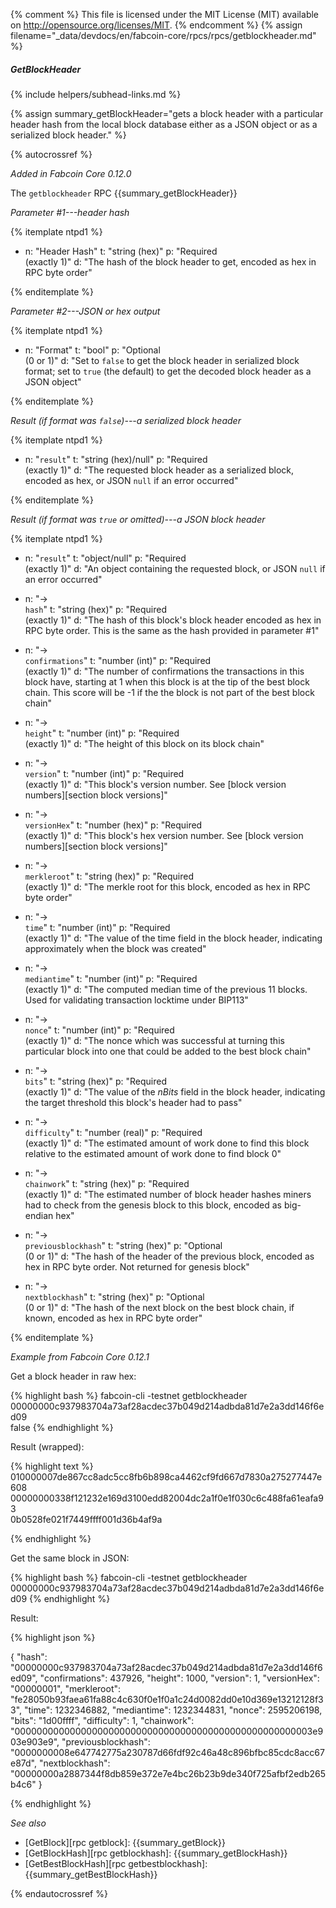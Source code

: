 {% comment %}
This file is licensed under the MIT License (MIT) available on
http://opensource.org/licenses/MIT.
{% endcomment %}
{% assign filename="_data/devdocs/en/fabcoin-core/rpcs/rpcs/getblockheader.md" %}

##### GetBlockHeader
{% include helpers/subhead-links.md %}

{% assign summary_getBlockHeader="gets a block header with a particular header hash from the local block database either as a JSON object or as a serialized block header." %}

{% autocrossref %}

*Added in Fabcoin Core 0.12.0*

The `getblockheader` RPC {{summary_getBlockHeader}}

*Parameter #1---header hash*

{% itemplate ntpd1 %}
- n: "Header Hash"
  t: "string (hex)"
  p: "Required<br>(exactly 1)"
  d: "The hash of the block header to get, encoded as hex in RPC byte order"

{% enditemplate %}

*Parameter #2---JSON or hex output*

{% itemplate ntpd1 %}
- n: "Format"
  t: "bool"
  p: "Optional<br>(0 or 1)"
  d: "Set to `false` to get the block header in serialized block format; set to `true` (the default) to get the decoded block header as a JSON object"

{% enditemplate %}

*Result (if format was `false`)---a serialized block header*

{% itemplate ntpd1 %}
- n: "`result`"
  t: "string (hex)/null"
  p: "Required<br>(exactly 1)"
  d: "The requested block header as a serialized block, encoded as hex, or JSON `null` if an error occurred"

{% enditemplate %}

*Result (if format was `true` or omitted)---a JSON block header*

{% itemplate ntpd1 %}
- n: "`result`"
  t: "object/null"
  p: "Required<br>(exactly 1)"
  d: "An object containing the requested block, or JSON `null` if an error occurred"

- n: "→<br>`hash`"
  t: "string (hex)"
  p: "Required<br>(exactly 1)"
  d: "The hash of this block's block header encoded as hex in RPC byte order.  This is the same as the hash provided in parameter #1"

- n: "→<br>`confirmations`"
  t: "number (int)"
  p: "Required<br>(exactly 1)"
  d: "The number of confirmations the transactions in this block have, starting at 1 when this block is at the tip of the best block chain.  This score will be -1 if the the block is not part of the best block chain"

- n: "→<br>`height`"
  t: "number (int)"
  p: "Required<br>(exactly 1)"
  d: "The height of this block on its block chain"

- n: "→<br>`version`"
  t: "number (int)"
  p: "Required<br>(exactly 1)"
  d: "This block's version number.  See [block version numbers][section block versions]"
  
- n: "→<br>`versionHex`"
  t: "number (hex)"
  p: "Required<br>(exactly 1)"
  d: "This block's hex version number.  See [block version numbers][section block versions]"

- n: "→<br>`merkleroot`"
  t: "string (hex)"
  p: "Required<br>(exactly 1)"
  d: "The merkle root for this block, encoded as hex in RPC byte order"

- n: "→<br>`time`"
  t: "number (int)"
  p: "Required<br>(exactly 1)"
  d: "The value of the time field in the block header, indicating approximately when the block was created"

- n: "→<br>`mediantime`"
  t: "number (int)"
  p: "Required<br>(exactly 1)"
  d: "The computed median time of the previous 11 blocks.  Used for validating transaction locktime under BIP113"

- n: "→<br>`nonce`"
  t: "number (int)"
  p: "Required<br>(exactly 1)"
  d: "The nonce which was successful at turning this particular block into one that could be added to the best block chain"

- n: "→<br>`bits`"
  t: "string (hex)"
  p: "Required<br>(exactly 1)"
  d: "The value of the *nBits* field in the block header, indicating the target threshold this block's header had to pass"

- n: "→<br>`difficulty`"
  t: "number (real)"
  p: "Required<br>(exactly 1)"
  d: "The estimated amount of work done to find this block relative to the estimated amount of work done to find block 0"

- n: "→<br>`chainwork`"
  t: "string (hex)"
  p: "Required<br>(exactly 1)"
  d: "The estimated number of block header hashes miners had to check from the genesis block to this block, encoded as big-endian hex"

- n: "→<br>`previousblockhash`"
  t: "string (hex)"
  p: "Optional<br>(0 or 1)"
  d: "The hash of the header of the previous block, encoded as hex in RPC byte order.  Not returned for genesis block"

- n: "→<br>`nextblockhash`"
  t: "string (hex)"
  p: "Optional<br>(0 or 1)"
  d: "The hash of the next block on the best block chain, if known, encoded as hex in RPC byte order"

{% enditemplate %}

*Example from Fabcoin Core 0.12.1*

Get a block header in raw hex:

{% highlight bash %}
fabcoin-cli -testnet getblockheader \
            00000000c937983704a73af28acdec37b049d214adbda81d7e2a3dd146f6ed09 \
            false
{% endhighlight %}

Result (wrapped):

{% highlight text %}
010000007de867cc8adc5cc8fb6b898ca4462cf9fd667d7830a275277447e608\
00000000338f121232e169d3100edd82004dc2a1f0e1f030c6c488fa61eafa93\
0b0528fe021f7449ffff001d36b4af9a

{% endhighlight %}

Get the same block in JSON:

{% highlight bash %}
fabcoin-cli -testnet getblockheader \
            00000000c937983704a73af28acdec37b049d214adbda81d7e2a3dd146f6ed09
{% endhighlight %}

Result:

{% highlight json %}

{
  "hash": "00000000c937983704a73af28acdec37b049d214adbda81d7e2a3dd146f6ed09",
  "confirmations": 437926,
  "height": 1000,
  "version": 1,
  "versionHex": "00000001",
  "merkleroot": "fe28050b93faea61fa88c4c630f0e1f0a1c24d0082dd0e10d369e13212128f33",
  "time": 1232346882,
  "mediantime": 1232344831,
  "nonce": 2595206198,
  "bits": "1d00ffff",
  "difficulty": 1,
  "chainwork": "000000000000000000000000000000000000000000000000000003e903e903e9",
  "previousblockhash": "0000000008e647742775a230787d66fdf92c46a48c896bfbc85cdc8acc67e87d",
  "nextblockhash": "00000000a2887344f8db859e372e7e4bc26b23b9de340f725afbf2edb265b4c6"
}

{% endhighlight %}

*See also*

* [GetBlock][rpc getblock]: {{summary_getBlock}}
* [GetBlockHash][rpc getblockhash]: {{summary_getBlockHash}}
* [GetBestBlockHash][rpc getbestblockhash]: {{summary_getBestBlockHash}}

{% endautocrossref %}
